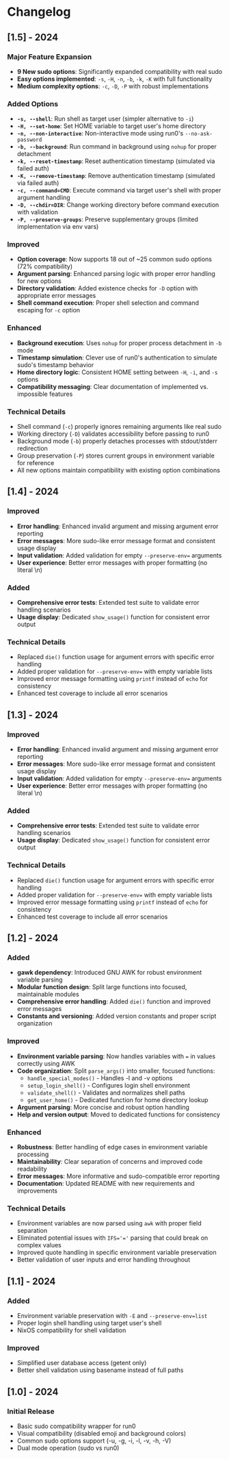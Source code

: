 # Changelog

## [1.5] - 2024

### Major Feature Expansion
- **9 New sudo options**: Significantly expanded compatibility with real sudo
- **Easy options implemented**: `-s`, `-H`, `-n`, `-b`, `-k`, `-K` with full functionality
- **Medium complexity options**: `-c`, `-D`, `-P` with robust implementations

### Added Options
- **`-s, --shell`**: Run shell as target user (simpler alternative to `-i`)
- **`-H, --set-home`**: Set HOME variable to target user's home directory
- **`-n, --non-interactive`**: Non-interactive mode using run0's `--no-ask-password`
- **`-b, --background`**: Run command in background using `nohup` for proper detachment
- **`-k, --reset-timestamp`**: Reset authentication timestamp (simulated via failed auth)
- **`-K, --remove-timestamp`**: Remove authentication timestamp (simulated via failed auth)
- **`-c, --command=CMD`**: Execute command via target user's shell with proper argument handling
- **`-D, --chdir=DIR`**: Change working directory before command execution with validation
- **`-P, --preserve-groups`**: Preserve supplementary groups (limited implementation via env vars)

### Improved
- **Option coverage**: Now supports 18 out of ~25 common sudo options (72% compatibility)
- **Argument parsing**: Enhanced parsing logic with proper error handling for new options
- **Directory validation**: Added existence checks for `-D` option with appropriate error messages
- **Shell command execution**: Proper shell selection and command escaping for `-c` option

### Enhanced
- **Background execution**: Uses `nohup` for proper process detachment in `-b` mode
- **Timestamp simulation**: Clever use of run0's authentication to simulate sudo's timestamp behavior
- **Home directory logic**: Consistent HOME setting between `-H`, `-i`, and `-s` options
- **Compatibility messaging**: Clear documentation of implemented vs. impossible features

### Technical Details
- Shell command (`-c`) properly ignores remaining arguments like real sudo
- Working directory (`-D`) validates accessibility before passing to run0
- Background mode (`-b`) properly detaches processes with stdout/stderr redirection
- Group preservation (`-P`) stores current groups in environment variable for reference
- All new options maintain compatibility with existing option combinations

## [1.4] - 2024

### Improved
- **Error handling**: Enhanced invalid argument and missing argument error reporting
- **Error messages**: More sudo-like error message format and consistent usage display
- **Input validation**: Added validation for empty `--preserve-env=` arguments
- **User experience**: Better error messages with proper formatting (no literal \n)

### Added
- **Comprehensive error tests**: Extended test suite to validate error handling scenarios
- **Usage display**: Dedicated `show_usage()` function for consistent error output

### Technical Details
- Replaced `die()` function usage for argument errors with specific error handling
- Added proper validation for `--preserve-env=` with empty variable lists
- Improved error message formatting using `printf` instead of `echo` for consistency
- Enhanced test coverage to include all error scenarios

## [1.3] - 2024

### Improved
- **Error handling**: Enhanced invalid argument and missing argument error reporting
- **Error messages**: More sudo-like error message format and consistent usage display
- **Input validation**: Added validation for empty `--preserve-env=` arguments
- **User experience**: Better error messages with proper formatting (no literal \n)

### Added
- **Comprehensive error tests**: Extended test suite to validate error handling scenarios
- **Usage display**: Dedicated `show_usage()` function for consistent error output

### Technical Details
- Replaced `die()` function usage for argument errors with specific error handling
- Added proper validation for `--preserve-env=` with empty variable lists
- Improved error message formatting using `printf` instead of `echo` for consistency
- Enhanced test coverage to include all error scenarios

## [1.2] - 2024

### Added
- **gawk dependency**: Introduced GNU AWK for robust environment variable parsing
- **Modular function design**: Split large functions into focused, maintainable modules
- **Comprehensive error handling**: Added `die()` function and improved error messages
- **Constants and versioning**: Added version constants and proper script organization

### Improved
- **Environment variable parsing**: Now handles variables with `=` in values correctly using AWK
- **Code organization**: Split `parse_args()` into smaller, focused functions:
  - `handle_special_modes()` - Handles -l and -v options
  - `setup_login_shell()` - Configures login shell environment
  - `validate_shell()` - Validates and normalizes shell paths
  - `get_user_home()` - Dedicated function for home directory lookup
- **Argument parsing**: More concise and robust option handling
- **Help and version output**: Moved to dedicated functions for consistency

### Enhanced
- **Robustness**: Better handling of edge cases in environment variable processing
- **Maintainability**: Clear separation of concerns and improved code readability
- **Error messages**: More informative and sudo-compatible error reporting
- **Documentation**: Updated README with new requirements and improvements

### Technical Details
- Environment variables are now parsed using `awk` with proper field separation
- Eliminated potential issues with `IFS='='` parsing that could break on complex values
- Improved quote handling in specific environment variable preservation
- Better validation of user inputs and error handling throughout

## [1.1] - 2024

### Added
- Environment variable preservation with `-E` and `--preserve-env=list`
- Proper login shell handling using target user's shell
- NixOS compatibility for shell validation

### Improved
- Simplified user database access (getent only)
- Better shell validation using basename instead of full paths

## [1.0] - 2024

### Initial Release
- Basic sudo compatibility wrapper for run0
- Visual compatibility (disabled emoji and background colors)
- Common sudo options support (-u, -g, -i, -l, -v, -h, -V)
- Dual mode operation (sudo vs run0) 
